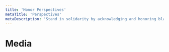 ```yaml
---
title: 'Honor Perspectives'
metaTitle: 'Perspectives'
metaDescription: 'Stand in solidarity by acknowledging and honoring black trans perspectives.'
---
```


# Media